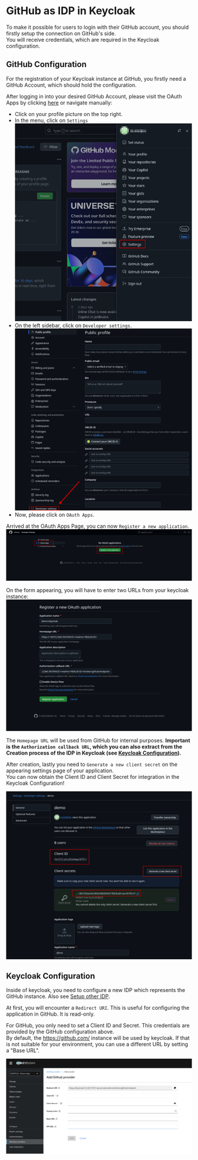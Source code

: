 # GitHub as IDP in Keycloak

To make it possible for users to login with their GitHub account, you should firstly setup the connection on GitHub's side.\
You will receive credentials, which are required in the Keycloak configuration.

## GitHub Configuration

For the registration of your Keycloak instance at GitHub, you firstly need a GitHub Account, which should hold the configuration.

After logging in into your desired GitHub Account, please visit the OAuth Apps by clicking [here](https://github.com/settings/developers) or navigate manually:
- Click on your profile picture on the top right.
- In the menu, click on `Settings`\
![Profile Menu](github-visit-settings.png)
- On the left sidebar, click on `Developer settings`.\
![Profile Settings](github-visit-developersettings.png)
- Now, please click on `OAuth Apps`.

Arrived at the OAuth Apps Page, you can now `Register a new application`.
![OAuth Apps](github-developersettings.png)

On the form appearing, you will have to enter two URLs from your keycloak instance:
![Create Application Form](github-create-oauthapp.png)

The `Homepage URL` will be used from GitHub for internal purposes. **Important is the `Authorization callback URL`, which you can also extract from the Creation process of the IDP in Keycloak (see [Keycloak Configuration](#keycloak-configuration)).**

After creation, lastly you need to `Generate a new client secret` on the appearing settings page of your application.\
You can now obtain the Client ID and Client Secret for integration in the Keycloak Configuration!

![Client ID and Secret Location](github-clientidsecret.png)

## Keycloak Configuration

Inside of keycloak, you need to configure a new IDP which represents the GitHub instance. Also see [Setup other IDP](setup-other-idp.md).

At first, you will encounter a `Redirect URI`. This is useful for configuring the application in GitHub. It is read-only.

For GitHub, you only need to set a Client ID and Secret. This credentials are provided by the GitHub configuration above.\
By default, the https://github.com/ instance will be used by keycloak. If that is not suitable for your environment, you can use a different URL by setting a "Base URL".

![GitHub Add Provider Page](github-creation.png)